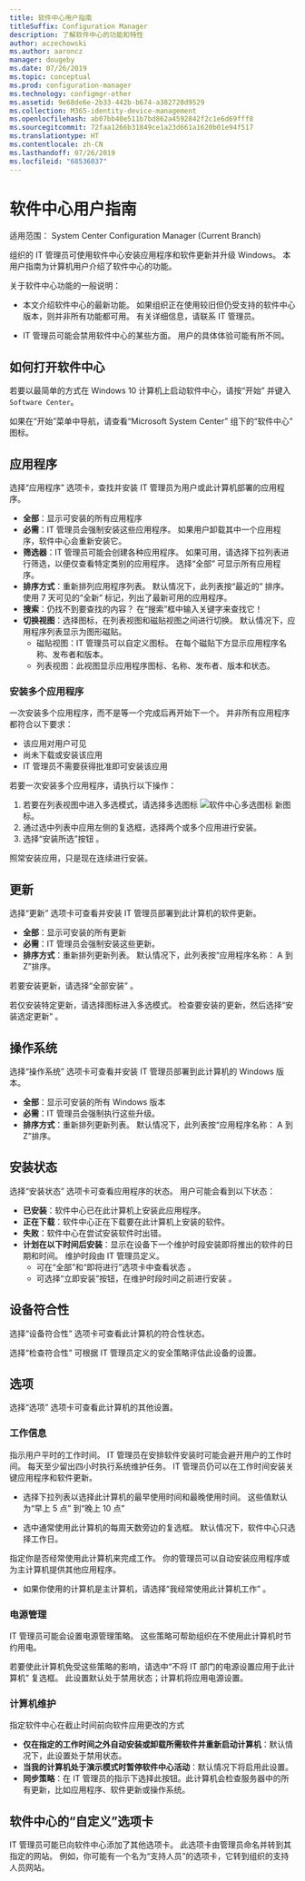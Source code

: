 ```yaml
---
title: 软件中心用户指南
titleSuffix: Configuration Manager
description: 了解软件中心的功能和特性
author: aczechowski
ms.author: aaroncz
manager: dougeby
ms.date: 07/26/2019
ms.topic: conceptual
ms.prod: configuration-manager
ms.technology: configmgr-other
ms.assetid: 9e68de6e-2b33-442b-b674-a382728d9529
ms.collection: M365-identity-device-management
ms.openlocfilehash: ab07bb40e511b7bd862a4592842f2c1e6d69fff8
ms.sourcegitcommit: 72faa1266b31849ce1a23d661a1620b01e94f517
ms.translationtype: HT
ms.contentlocale: zh-CN
ms.lasthandoff: 07/26/2019
ms.locfileid: "68536037"
---
```

# <a name="software-center-user-guide"></a>软件中心用户指南

适用范围：  System Center Configuration Manager (Current Branch)

组织的 IT 管理员可使用软件中心安装应用程序和软件更新并升级 Windows。 本用户指南为计算机用户介绍了软件中心的功能。

关于软件中心功能的一般说明：

- 本文介绍软件中心的最新功能。 如果组织正在使用较旧但仍受支持的软件中心版本，则并非所有功能都可用。 有关详细信息，请联系 IT 管理员。

- IT 管理员可能会禁用软件中心的某些方面。 用户的具体体验可能有所不同。

<!-- - Your IT admin may change the color of Software Center, and add your organization's logo. The images in this article show the default experience. -->


## <a name="how-to-open-software-center"></a>如何打开软件中心

若要以最简单的方式在 Windows 10 计算机上启动软件中心，请按“开始”  并键入 `Software Center`。

如果在“开始”菜单中导航，请查看“Microsoft System Center”  组下的“软件中心”  图标。


## <a name="applications"></a>应用程序

选择“应用程序”  选项卡，查找并安装 IT 管理员为用户或此计算机部署的应用程序。

- **全部**：显示可安装的所有应用程序
- **必需**：IT 管理员会强制安装这些应用程序。 如果用户卸载其中一个应用程序，软件中心会重新安装它。
- **筛选器**：IT 管理员可能会创建各种应用程序。 如果可用，请选择下拉列表进行筛选，以便仅查看特定类别的应用程序。 选择“全部”  可显示所有应用程序。
- **排序方式**：重新排列应用程序列表。 默认情况下，此列表按“最近的”  排序。 使用 7 天可见的“全新”  标记，列出了最新可用的应用程序。
- **搜索**：仍找不到要查找的内容？ 在“搜索”框中输入关键字来查找它！
- **切换视图**：选择图标，在列表视图和磁贴视图之间进行切换。 默认情况下，应用程序列表显示为图形磁贴。
    - 磁贴视图：IT 管理员可以自定义图标。 在每个磁贴下方显示应用程序名称、发布者和版本。
    - 列表视图：此视图显示应用程序图标、名称、发布者、版本和状态。

### <a name="install-multiple-applications"></a>安装多个应用程序

<!-- 1357126 -->
一次安装多个应用程序，而不是等一个完成后再开始下一个。 并非所有应用程序都符合以下要求：

- 该应用对用户可见
- 尚未下载或安装该应用
- IT 管理员不需要获得批准即可安装该应用

若要一次安装多个应用程序，请执行以下操作：

1. 若要在列表视图中进入多选模式，请选择多选图标 ![软件中心多选图标](media/software-center-multi-select-apps.png) 新图标。
2. 通过选中列表中应用左侧的复选框，选择两个或多个应用进行安装。
3. 选择“安装所选”按钮  。

照常安装应用，只是现在连续进行安装。


## <a name="updates"></a>更新

选择“更新”  选项卡可查看并安装 IT 管理员部署到此计算机的软件更新。  

- **全部**：显示可安装的所有更新
- **必需**：IT 管理员会强制安装这些更新。
- **排序方式**：重新排列更新列表。 默认情况下，此列表按“应用程序名称：  A 到 Z”排序。

若要安装更新，请选择“全部安装”  。

若仅安装特定更新，请选择图标进入多选模式。 检查要安装的更新，然后选择“安装选定更新”  。


## <a name="operating-systems"></a>操作系统

选择“操作系统”  选项卡可查看并安装 IT 管理员部署到此计算机的 Windows 版本。  

- **全部**：显示可安装的所有 Windows 版本
- **必需**：IT 管理员会强制执行这些升级。
- **排序方式**：重新排列更新列表。 默认情况下，此列表按“应用程序名称：  A 到 Z”排序。


## <a name="installation-status"></a>安装状态

选择“安装状态”  选项卡可查看应用程序的状态。 用户可能会看到以下状态：

- **已安装**：软件中心已在此计算机上安装此应用程序。
- **正在下载**：软件中心正在下载要在此计算机上安装的软件。
- **失败**：软件中心在尝试安装软件时出错。
- **计划在以下时间后安装**：显示在设备下一个维护时段安装即将推出的软件的日期和时间。 维护时段由 IT 管理员定义。<!--1358131-->
    - 可在“全部”和“即将进行”选项卡中查看状态   。
    - 可选择“立即安装”按钮，在维护时段时间之前进行安装  。


## <a name="device-compliance"></a>设备符合性

选择“设备符合性”  选项卡可查看此计算机的符合性状态。

选择“检查符合性”  可根据 IT 管理员定义的安全策略评估此设备的设置。


## <a name="options"></a>选项

选择“选项”  选项卡可查看此计算机的其他设置。

### <a name="work-information"></a>工作信息

指示用户平时的工作时间。 IT 管理员在安排软件安装时可能会避开用户的工作时间。 每天至少留出四小时执行系统维护任务。 IT 管理员仍可以在工作时间安装关键应用程序和软件更新。

- 选择下拉列表以选择此计算机的最早使用时间和最晚使用时间。 这些值默认为“早上 5 点”  到“晚上 10 点” 

- 选中通常使用此计算机的每周天数旁边的复选框。 默认情况下，软件中心只选择工作日。  

指定你是否经常使用此计算机来完成工作。 你的管理员可以自动安装应用程序或为主计算机提供其他应用程序。 <!--3485366-->

- 如果你使用的计算机是主计算机，请选择“我经常使用此计算机工作”  。

### <a name="power-management"></a>电源管理

IT 管理员可能会设置电源管理策略。 这些策略可帮助组织在不使用此计算机时节约用电。

若要使此计算机免受这些策略的影响，请选中“不将 IT 部门的电源设置应用于此计算机”  复选框。 此设置默认处于禁用状态；计算机将应用电源设置。

### <a name="computer-maintenance"></a>计算机维护

指定软件中心在截止时间前向软件应用更改的方式

- **仅在指定的工作时间之外自动安装或卸载所需软件并重新启动计算机**：默认情况下，此设置处于禁用状态。
- **当我的计算机处于演示模式时暂停软件中心活动**：默认情况下将启用此设置。
- **同步策略**：在 IT 管理员的指示下选择此按钮。此计算机会检查服务器中的所有更新，比如应用程序、软件更新或操作系统。


## <a name="custom-tab-in-software-center"></a>软件中心的“自定义”选项卡

IT 管理员可能已向软件中心添加了其他选项卡。 此选项卡由管理员命名并转到其指定的网站。 例如，你可能有一个名为“支持人员”的选项卡，它转到组织的支持人员网站。 <!--1358132-->
